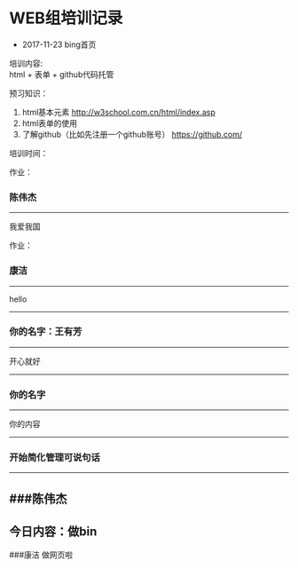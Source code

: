 # WEB组培训记录


- 2017-11-23 bing首页  

培训内容:  
html + 表单 + github代码托管  

预习知识：  
1. html基本元素 http://w3school.com.cn/html/index.asp  
2. html表单的使用  
3. 了解github（比如先注册一个github账号） https://github.com/

培训时间：  



作业：  
### 陈伟杰

---
我爱我国

作业： 
### 康洁 


---
hello


---


### 你的名字：王有芳

---

开心就好

---





### 你的名字

---
你的内容

---

### 开始简化管理可说句话

---
###陈伟杰  
---
今日内容：做bin
---
###康洁
做网页啦





